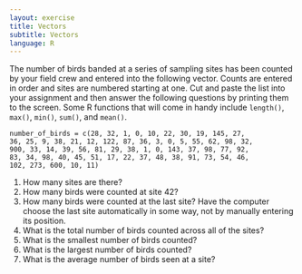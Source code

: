 ```yaml
---
layout: exercise
title: Vectors
subtitle: Vectors
language: R
---
```


The number of birds banded at a series of sampling sites has been counted by
your field crew and entered into the following vector. Counts are entered in 
order and sites are numbered starting at one. Cut and paste the list into your
assignment and then answer the following questions by printing them to the
screen. Some R functions that will come in handy include `length()`, `max()`,
`min()`, `sum()`, and `mean()`.

```
number_of_birds = c(28, 32, 1, 0, 10, 22, 30, 19, 145, 27, 
36, 25, 9, 38, 21, 12, 122, 87, 36, 3, 0, 5, 55, 62, 98, 32, 
900, 33, 14, 39, 56, 81, 29, 38, 1, 0, 143, 37, 98, 77, 92, 
83, 34, 98, 40, 45, 51, 17, 22, 37, 48, 38, 91, 73, 54, 46,
102, 273, 600, 10, 11)
```

1. How many sites are there?
2. How many birds were counted at site 42?
3. How many birds were counted at the last site? Have the computer
choose the last site automatically in some way, not by manually
entering its position.
4. What is the total number of birds counted across all of the sites?
5. What is the smallest number of birds counted?
6. What is the largest number of birds counted?
7. What is the average number of birds seen at a site?
